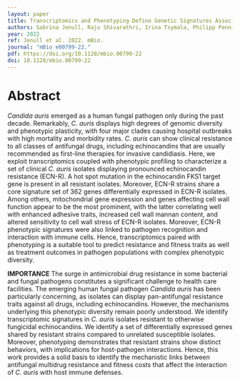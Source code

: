 ```yaml
---
layout: paper
title: Transcriptomics and Phenotyping Define Genetic Signatures Associated with Echinocandin Resistance in Candida auris
authors: Sabrina Jenull, Raju Shivarathri, Irina Tsymala, Philipp Penninger, Phan-Canh Trinh, Filomena Nogueira, Manju Chauhan, Ashutosh Singh, Andriy Petryshyn, Anton Stoiber, Anuradha Chowdhary, Neeraj Chauhan, Karl Kuchler 
year: 2022
ref: Jenull et al. 2022. mBio.
journal: "mBio e00799-22."
pdf: https://doi.org/10.1128/mbio.00799-22
doi: 10.1128/mbio.00799-22
---
```


# Abstract

*Candida auris* emerged as a human fungal pathogen only during the past decade. Remarkably, *C. auris* displays high degrees of genomic diversity and phenotypic plasticity, with four major clades causing hospital outbreaks with high mortality and morbidity rates. *C. auris* can show clinical resistance to all classes of antifungal drugs, including echinocandins that are usually recommended as first-line therapies for invasive candidiasis. Here, we exploit transcriptomics coupled with phenotypic profiling to characterize a set of clinical *C. auris* isolates displaying pronounced echinocandin resistance (ECN-R). A hot spot mutation in the echinocandin FKS1 target gene is present in all resistant isolates. Moreover, ECN-R strains share a core signature set of 362 genes differentially expressed in ECN-R isolates. Among others, mitochondrial gene expression and genes affecting cell wall function appear to be the most prominent, with the latter correlating well with enhanced adhesive traits, increased cell wall mannan content, and altered sensitivity to cell wall stress of ECN-R isolates. Moreover, ECN-R phenotypic signatures were also linked to pathogen recognition and interaction with immune cells. Hence, transcriptomics paired with phenotyping is a suitable tool to predict resistance and fitness traits as well as treatment outcomes in pathogen populations with complex phenotypic diversity.

**IMPORTANCE** The surge in antimicrobial drug resistance in some bacterial and fungal pathogens constitutes a significant challenge to health care facilities. The emerging human fungal pathogen *Candida auris* has been particularly concerning, as isolates can display pan-antifungal resistance traits against all drugs, including echinocandins. However, the mechanisms underlying this phenotypic diversity remain poorly understood. We identify transcriptomic signatures in *C. auris* isolates resistant to otherwise fungicidal echinocandins. We identify a set of differentially expressed genes shared by resistant strains compared to unrelated susceptible isolates. Moreover, phenotyping demonstrates that resistant strains show distinct behaviors, with implications for host-pathogen interactions. Hence, this work provides a solid basis to identify the mechanistic links between antifungal multidrug resistance and fitness costs that affect the interaction of *C. auris* with host immune defenses.
